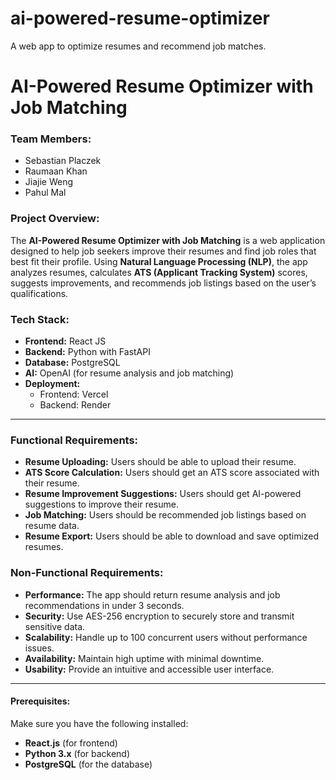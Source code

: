 # ai-powered-resume-optimizer
A web app to optimize resumes and recommend job matches.
# AI-Powered Resume Optimizer with Job Matching

### Team Members:
- Sebastian Placzek
- Raumaan Khan
- Jiajie Weng
- Pahul Mal

### Project Overview:
The **AI-Powered Resume Optimizer with Job Matching** is a web application designed to help job seekers improve their resumes and find job roles that best fit their profile. Using **Natural Language Processing (NLP)**, the app analyzes resumes, calculates **ATS (Applicant Tracking System)** scores, suggests improvements, and recommends job listings based on the user’s qualifications.

### Tech Stack:
- **Frontend:** React JS
- **Backend:** Python with FastAPI
- **Database:** PostgreSQL
- **AI:** OpenAI (for resume analysis and job matching)
- **Deployment:**
  - Frontend: Vercel
  - Backend: Render

---

### Functional Requirements:
- **Resume Uploading:** Users should be able to upload their resume.
- **ATS Score Calculation:** Users should get an ATS score associated with their resume.
- **Resume Improvement Suggestions:** Users should get AI-powered suggestions to improve their resume.
- **Job Matching:** Users should be recommended job listings based on resume data.
- **Resume Export:** Users should be able to download and save optimized resumes.

### Non-Functional Requirements:
- **Performance:** The app should return resume analysis and job recommendations in under 3 seconds.
- **Security:** Use AES-256 encryption to securely store and transmit sensitive data.
- **Scalability:** Handle up to 100 concurrent users without performance issues.
- **Availability:** Maintain high uptime with minimal downtime.
- **Usability:** Provide an intuitive and accessible user interface.

---

#### Prerequisites:
Make sure you have the following installed:
- **React.js** (for frontend)
- **Python 3.x** (for backend)
- **PostgreSQL** (for the database)
